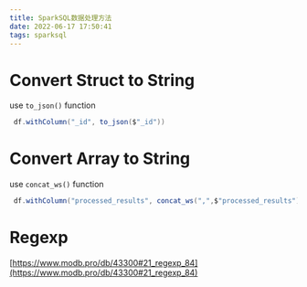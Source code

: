 ```yaml
---
title: SparkSQL数据处理方法
date: 2022-06-17 17:50:41
tags: sparksql
---
```


# Convert Struct to String
use `to_json()` function
```scala
 df.withColumn("_id", to_json($"_id"))
```

# Convert Array to String
use `concat_ws()` function
```scala
 df.withColumn("processed_results", concat_ws(",",$"processed_results"))
```

# Regexp
[https://www.modb.pro/db/43300#21_regexp_84](https://www.modb.pro/db/43300#21_regexp_84)